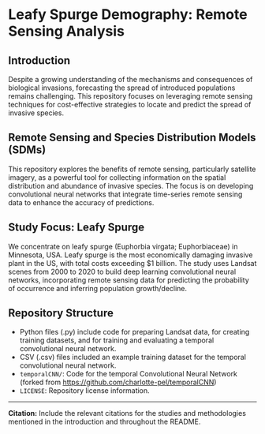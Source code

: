 # Leafy Spurge Demography: Remote Sensing Analysis

## Introduction

Despite a growing understanding of the mechanisms and consequences of biological invasions, forecasting the spread of introduced populations remains challenging. This repository focuses on leveraging remote sensing techniques for cost-effective strategies to locate and predict the spread of invasive species.

## Remote Sensing and Species Distribution Models (SDMs)

This repository explores the benefits of remote sensing, particularly satellite imagery, as a powerful tool for collecting information on the spatial distribution and abundance of invasive species. The focus is on developing convolutional neural networks that integrate time-series remote sensing data to enhance the accuracy of predictions.

## Study Focus: Leafy Spurge

We concentrate on leafy spurge (Euphorbia virgata; Euphorbiaceae) in Minnesota, USA. Leafy spurge is the most economically damaging invasive plant in the US, with total costs exceeding $1 billion. The study uses Landsat scenes from 2000 to 2020 to build deep learning convolutional neural networks, incorporating remote sensing data for predicting the probability of occurrence and inferring population growth/decline.

## Repository Structure

- Python files (.py) include code for preparing Landsat data, for creating training datasets, and for training and evaluating a temporal convolutional neural network.
- CSV (.csv) files included an example training dataset for the temporal convolutional neural network.
- `temporalCNN/`: Code for the temporal Convolutional Neural Network (forked from https://github.com/charlotte-pel/temporalCNN)
- `LICENSE`: Repository license information.

---

**Citation:**
Include the relevant citations for the studies and methodologies mentioned in the introduction and throughout the README.
